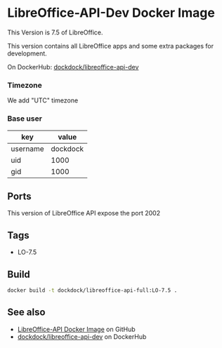 # LibreOffice-API-Dev Docker Image

This Version is 7.5 of LibreOffice.

This version contains all LibreOffice apps and some extra packages for development.

On DockerHub: [dockdock/libreoffice-api-dev](https://hub.docker.com/r/dockdock/libreoffice-api-dev)


### Timezone

We add "UTC" timezone

### Base user

| key      | value     |
|----------|-----------|
| username | dockdock  |
| uid      | 1000      |
| gid      | 1000      |

## Ports

This version of LibreOffice API expose the port 2002

## Tags

- LO-7.5

## Build

```bash
docker build -t dockdock/libreoffice-api-full:LO-7.5 .
```


## See also

- [LibreOffice-API Docker Image](https://github.com/Amourspirit/docker-libreoffice-api-full/tree/main) on GitHub
- [dockdock/libreoffice-api-dev](https://hub.docker.com/r/dockdock/libreoffice-api-dev) on DockerHub
